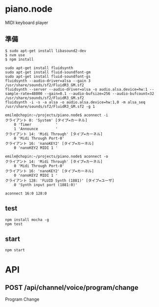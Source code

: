 piano.node
===============

MIDI keyboard player

## 準備

~~~
$ sudo apt-get install libasound2-dev
$ nvm use
$ npm install
~~~

~~~
sudo apt-get install fluidsynth
sudo apt-get install fluid-soundfont-gm
sudo apt-get install fluid-soundfont-gs
fluidsynth --audio-driver=alsa --gain 3 /usr/share/sounds/sf2/FluidR3_GM.sf2
fluidsynth --server --audio-driver=alsa -o audio.alsa.device=hw:1 --sample-rate=48000 --gain=0.1 --audio-bufsize=256 --audio-bufcount=32 /usr/share/sounds/sf2/FluidR3_GM.sf2
fluidsynth -i -s -a alsa -o audio.alsa.device=hw:1,0 -m alsa_seq /usr/share/sounds/sf2/FluidR3_GM.sf2 -g 1
~~~


~~~
emile@chopin:~/projects/piano.node$ aconnect -i
クライアント 0: 'System' [タイプ=カーネル]
    0 'Timer           '
    1 'Announce        '
クライアント 14: 'Midi Through' [タイプ=カーネル]
    0 'Midi Through Port-0'
クライアント 16: 'nanoKEY2' [タイプ=カーネル]
    0 'nanoKEY2 MIDI 1 '

emile@chopin:~/projects/piano.node$ aconnect -o
クライアント 14: 'Midi Through' [タイプ=カーネル]
    0 'Midi Through Port-0'
クライアント 16: 'nanoKEY2' [タイプ=カーネル]
    0 'nanoKEY2 MIDI 1 '
クライアント 128: 'FLUID Synth (1881)' [タイプ=ユーザ]
    0 'Synth input port (1881:0)'
~~~

~~~
aconnect 16:0 128:0
~~~


## test

~~~
npm install mocha -g
npm test
~~~


## start

~~~
npm start
~~~

# API

## POST /api/channel/voice/program/change

Program Change

